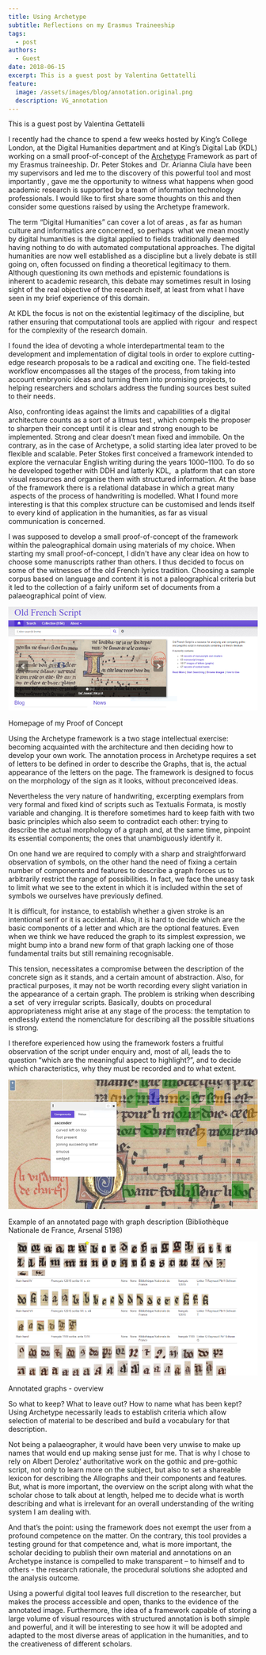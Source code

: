 ```yaml
---
title: Using Archetype
subtitle: Reflections on my Erasmus Traineeship
tags:
  - post
authors:
  - Guest
date: 2018-06-15
excerpt: This is a guest post by Valentina Gettatelli
feature:
  image: /assets/images/blog/annotation.original.png
  description: VG_annotation
---
```


This is a guest post by Valentina Gettatelli

I recently had the chance to spend a few weeks hosted by King’s College London, at the Digital Humanities department and at King’s Digital Lab (KDL) working on a small proof-of-concept of the [Archetype](http://archetype.ink/) Framework as part of my Erasmus traineeship. Dr. Peter Stokes and  Dr. Arianna Ciula have been my supervisors and led me to the discovery of this powerful tool and most importantly , gave me the opportunity to witness what happens when good academic research is supported by a team of information technology professionals. I would like to first share some thoughts on this and then consider some questions raised by using the Archetype framework.

The term “Digital Humanities” can cover a lot of areas , as far as human culture and informatics are concerned, so perhaps  what we mean mostly by digital humanities is the digital applied to fields traditionally deemed having nothing to do with automated computational approaches. The digital humanities are now well established as a discipline but a lively debate is still going on, often focussed on finding a theoretical legitimacy to them. Although questioning its own methods and epistemic foundations is inherent to academic research, this debate may sometimes result in losing sight of the real objective of the research itself, at least from what I have seen in my brief experience of this domain.

At KDL the focus is not on the existential legitimacy of the discipline, but rather ensuring that computational tools are applied with rigour  and respect for the complexity of the research domain.

I found the idea of devoting a whole interdepartmental team to the development and implementation of digital tools in order to explore cutting-edge research proposals to be a radical and exciting one. The field-tested workflow encompasses all the stages of the process, from taking into account embryonic ideas and turning them into promising projects, to helping researchers and scholars address the funding sources best suited to their needs.

Also, confronting ideas against the limits and capabilities of a digital architecture counts as a sort of a litmus test , which compels the proposer to sharpen their concept until it is clear and strong enough to be implemented. Strong and clear doesn’t mean fixed and immobile. On the contrary, as in the case of Archetype, a solid starting idea later proved to be flexible and scalable. Peter Stokes first conceived a framework intended to explore the vernacular English writing during the years 1000–1100. To do so he developed together with DDH and latterly KDL,  a platform that can store visual resources and organise them with structured information. At the base of the framework there is a relational database in which a great many  aspects of the process of handwriting is modelled. What I found more interesting is that this complex structure can be customised and lends itself to every kind of application in the humanities, as far as visual communication is concerned.

I was supposed to develop a small proof-of-concept of the framework within the paleographical domain using materials of my choice. When starting my small proof-of-concept, I didn't have any clear idea on how to choose some manuscripts rather than others. I thus decided to focus on some of the witnesses of the old French lyrics tradition. Choosing a sample corpus based on language and content it is not a paleographical criteria but it led to the collection of a fairly uniform set of documents from a palaeographical point of view.

![vg_homepage](/assets/images/blog/homepage.width-1024.png)

Homepage of my Proof of Concept

Using the Archetype framework is a two stage intellectual exercise: becoming acquainted with the architecture and then deciding how to develop your own work. The annotation process in Archetype requires a set of letters to be defined in order to describe the Graphs, that is, the actual appearance of the letters on the page. The framework is designed to focus on the morphology of the sign as it looks, without preconceived ideas.

Nevertheless the very nature of handwriting, excerpting exemplars from very formal and fixed kind of scripts such as Textualis Formata, is mostly variable and changing. It is therefore sometimes hard to keep faith with two basic principles which also seem to contradict each other: trying to describe the actual morphology of a graph and, at the same time, pinpoint its essential components; the ones that unambiguously identify it.

On one hand we are required to comply with a sharp and straightforward observation of symbols, on the other hand the need of fixing a certain number of components and features to describe a graph forces us to arbitrarily restrict the range of possibilities. In fact, we face the uneasy task to limit what we see to the extent in which it is included within the set of symbols we ourselves have previously defined.

It is difficult, for instance, to establish whether a given stroke is an intentional serif or it is accidental. Also, it is hard to decide which are the basic components of a letter and which are the optional features. Even when we think we have reduced the graph to its simplest expression, we might bump into a brand new form of that graph lacking one of those fundamental traits but still remaining recognisable.

This tension, necessitates a compromise between the description of the concrete sign as it stands, and a certain amount of abstraction. Also, for practical purposes, it may not be worth recording every slight variation in the appearance of a certain graph. The problem is striking when describing a set  of very irregular scripts. Basically, doubts on procedural appropriateness might arise at any stage of the process: the temptation to endlessly extend the nomenclature for describing all the possible situations is strong.

I therefore experienced how using the framework fosters a fruitful observation of the script under enquiry and, most of all, leads the to question “which are the meaningful aspect to highlight?”, and to decide which characteristics, why they must be recorded and to what extent.

![VG_annotation](/assets/images/blog/annotation.width-1024.png)

Example of an annotated page with graph description (Bibliothèque Nationale de France, Arsenal 5198)

![VG_graphs](/assets/images/blog/graphs.width-1024.png)

Annotated graphs - overview

So what to keep? What to leave out? How to name what has been kept? Using Archetype necessarily leads to establish criteria which allow selection of material to be described and build a vocabulary for that description.

Not being a palaeographer, it would have been very unwise to make up names that would end up making sense just for me. That is why I chose to rely on Albert Derolez’ authoritative work on the gothic and pre-gothic script, not only to learn more on the subject, but also to set a shareable lexicon for describing the Allographs and their components and features. But, what is more important, the overview on the script along with what the scholar chose to talk about at length, helped me to decide what is worth describing and what is irrelevant for an overall understanding of the writing system I am dealing with.

And that’s the point: using the framework does not exempt the user from a profound competence on the matter. On the contrary, this tool provides a testing ground for that competence and, what is more important, the scholar deciding to publish their own material and annotations on an Archetype instance is compelled to make transparent – to himself and to others - the research rationale, the procedural solutions she adopted and the analysis outcome.

Using a powerful digital tool leaves full discretion to the researcher, but makes the process accessible and open, thanks to the evidence of the annotated image. Furthermore, the idea of a framework capable of storing a large volume of visual resources with structured annotation is both simple and powerful, and it will be interesting to see how it will be adopted and adapted to the most diverse areas of application in the humanities, and to the creativeness of different scholars.
